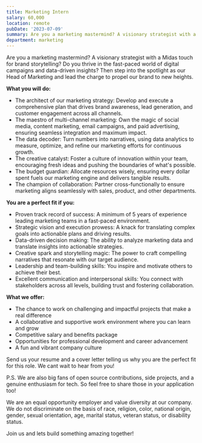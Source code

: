 ```yaml
---
title: Marketing Intern
salary: 60,000
location: remote
pubDate: '2023-07-09'
summary: Are you a marketing mastermind? A visionary strategist with a Midas touch for brand storytelling? Do you thrive in the fast-paced world of digital campaigns and data-driven insights? Then step into the spotlight as our Head of Marketing and lead the charge to propel our brand to new heights.
department: marketing
---
```


Are you a marketing mastermind? A visionary strategist with a Midas touch for brand storytelling? Do you thrive in the fast-paced world of digital campaigns and data-driven insights? Then step into the spotlight as our Head of Marketing and lead the charge to propel our brand to new heights.

**What you will do:**

- The architect of our marketing strategy: Develop and execute a comprehensive plan that drives brand awareness, lead generation, and customer engagement across all channels.
- The maestro of multi-channel marketing: Own the magic of social media, content marketing, email campaigns, and paid advertising, ensuring seamless integration and maximum impact.
- The data decoder: Turn numbers into narratives, using data analytics to measure, optimize, and refine our marketing efforts for continuous growth.
- The creative catalyst: Foster a culture of innovation within your team, encouraging fresh ideas and pushing the boundaries of what's possible.
- The budget guardian: Allocate resources wisely, ensuring every dollar spent fuels our marketing engine and delivers tangible results.
- The champion of collaboration: Partner cross-functionally to ensure marketing aligns seamlessly with sales, product, and other departments.

**You are a perfect fit if you:**

- Proven track record of success: A minimum of 5 years of experience leading marketing teams in a fast-paced environment.
- Strategic vision and execution prowess: A knack for translating complex goals into actionable plans and driving results.
- Data-driven decision making: The ability to analyze marketing data and translate insights into actionable strategies.
- Creative spark and storytelling magic: The power to craft compelling narratives that resonate with our target audience.
- Leadership and team-building skills: You inspire and motivate others to achieve their best.
- Excellent communication and interpersonal skills: You connect with stakeholders across all levels, building trust and fostering collaboration.

**What we offer:**

- The chance to work on challenging and impactful projects that make a real difference
- A collaborative and supportive work environment where you can learn and grow
- Competitive salary and benefits package
- Opportunities for professional development and career advancement
- A fun and vibrant company culture

Send us your resume and a cover letter telling us why you are the perfect fit for this role. We cant wait to hear from you!

P.S. We are also big fans of open source contributions, side projects, and a genuine enthusiasm for tech. So feel free to share those in your application too!

We are an equal opportunity employer and value diversity at our company. We do not discriminate on the basis of race, religion, color, national origin, gender, sexual orientation, age, marital status, veteran status, or disability status.

Join us and lets build something amazing together!
